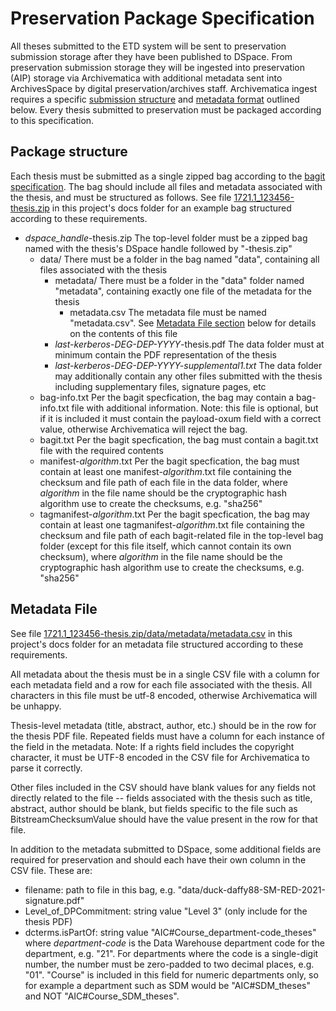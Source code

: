 # Preservation Package Specification

All theses submitted to the ETD system will be sent to preservation submission storage after they have been published to DSpace. From preservation submission storage they will be ingested into preservation (AIP) storage via Archivematica with additional metadata sent into ArchivesSpace by digital preservation/archives staff. Archivematica ingest requires a specific [submission structure](https://www.archivematica.org/en/docs/archivematica-1.13/user-manual/transfer/bags/#bags) and [metadata format](https://www.archivematica.org/en/docs/archivematica-1.13/user-manual/transfer/import-metadata/#metadata-bags) outlined below. Every thesis submitted to preservation must be packaged according to this specification.

## Package structure

Each thesis must be submitted as a single zipped bag according to the [bagit specification](https://datatracker.ietf.org/doc/html/rfc8493). The bag should include all files and metadata associated with the thesis, and must be structured as follows. See file [1721.1_123456-thesis.zip](1721.1_123456-thesis.zip) in this project's docs folder for an example bag structured according to these requirements.

- _dspace_handle_-thesis.zip The top-level folder must be a zipped bag named with the
  thesis's DSpace handle followed by "-thesis.zip"
  - data/ There must be a folder in the bag named "data", containing all files associated with the thesis
    - metadata/ There must be a folder in the "data" folder named "metadata", containing exactly one file of the metadata for the thesis
      - metadata.csv The metadata file must be named "metadata.csv". See [Metadata File section](#metadata-file) below for details on the contents of this file
    - _last-kerberos-DEG-DEP-YYYY_-thesis.pdf The data folder must at minimum contain the PDF representation of the thesis
    - _last-kerberos-DEG-DEP-YYYY-supplemental1.txt_ The data folder may additionally contain any other files submitted with the thesis including supplementary files, signature pages, etc
  - bag-info.txt Per the bagit specfication, the bag may contain a bag-info.txt file with additional information. Note: this file is optional, but if it is included it must contain the payload-oxum field with a correct value, otherwise Archivematica will reject the bag.
  - bagit.txt Per the bagit specfication, the bag must contain a bagit.txt file with the required contents
  - manifest-_algorithm_.txt Per the bagit specfication, the bag must contain at least one manifest-_algorithm_.txt file containing the checksum and file path of each file in the data folder, where _algorithm_ in the file name should be the cryptographic hash algorithm use to create the checksums, e.g. "sha256"
  - tagmanifest-_algorithm_.txt Per the bagit specfication, the bag may contain at least one tagmanifest-_algorithm_.txt file containing the checksum and file path of each bagit-related file in the top-level bag folder (except for this file itself, which cannot contain its own checksum), where _algorithm_ in the file name should be the cryptographic hash algorithm use to create the checksums, e.g. "sha256"

## Metadata File

See file [1721.1_123456-thesis.zip/data/metadata/metadata.csv](1721.1_123456-thesis.zip/data/metadata/metadata.csv) in this project's docs folder for an metadata file structured according to these requirements.

All metadata about the thesis must be in a single CSV file with a column for each metadata field and a row for each file associated with the thesis. All characters in this file must be utf-8 encoded, otherwise Archivematica will be unhappy.

Thesis-level metadata  (title, abstract, author, etc.) should be in the row for the thesis PDF file. Repeated fields must have a column for each instance of the field in the metadata. Note: If a rights field includes the copyright character, it must be UTF-8 encoded in the CSV file for Archivematica to parse it correctly.

Other files included in the CSV should have blank values for any fields not directly related to the file -- fields associated with the thesis such as title, abstract, author should be blank, but fields specific to the file such as BitstreamChecksumValue should have the value present in the row for that file.

In addition to the metadata submitted to DSpace, some additional fields are required for preservation and should each have their own column in the CSV file. These are:
- filename: path to file in this bag, e.g. "data/duck-daffy88-SM-RED-2021-signature.pdf"
- Level_of_DPCommitment: string value "Level 3" (only include for the thesis PDF)
- dcterms.isPartOf: string value "AIC#Course_department-code_theses" where _department-code_ is the Data Warehouse department code for the department, e.g. "21". For departments where the code is a single-digit number, the number must be zero-padded to two decimal places, e.g. "01". "Course" is included in this field for numeric departments only, so for example a department such as SDM would be "AIC#SDM_theses" and NOT "AIC#Course_SDM_theses".